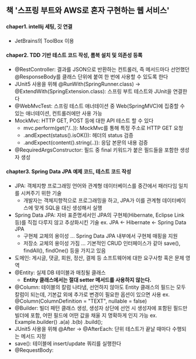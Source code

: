  ## 책 '스프링 부트와 AWS로 혼자 구현하는 웹 서비스'

 #### chaper1. intellij 세팅, 깃 연결
 - JetBrains의 ToolBox 이용
 #### chaper2. TDD 기반 테스트 코드 작성, 롬복 설치 및 의존성 등록
   - @RestController: 결과를 JSON으로 반환하는 컨트롤러, 즉 메서드마다 선언했던 @ResponseBody를 클래스 단위에 붙여 한 번에 사용할 수 있도록 한다  
   - JUnit5 사용을 위해 @RunWith(SpringRunner.class) -> @ExtendWith(SpringExtension.class): 스프링 부트 테스트와 JUnit을 연결한다 
   - @WebMvcTest: 스프링 테스트 애너테이션 중 Web(SpringMVC)에 집중할 수 있는 애너테이션, 컨트롤러에만 사용 가능
   - MockMvc: HTTP GET, POST 등에 대한 API 테스트 할 수 있다
     - mvc.perform(get("/..)): MockMvc를 통해 특정 주소로 HTTP GET 요청
     - .andExpect(status().isOK()): 헤더의 status 검증
     - .andExpect(content().string(..)): 응답 본문의 내용 검증
  - @RequiredArgsConstructor: 필드 중 final 키워드가 붙은 필드들을 포함한 생성자 생성
#### chapter3. Spring Data JPA 예제 코드, 테스트 코드 작성
- JPA: 객체지향 프로그래밍 언어와 관계형 데이터베이스를 중간에서 패러다임 일치를 시켜주기 위한 기술
  - 개발자는 객체지향적으로 프로그래밍을 하고, JPA가 이를 관계형 데이터베이스에 맞게 SQL을 대신 생성해서 실행
- Spring Data JPA: 자바 표준명세서인 JPA의 구현체(Hibernate, Eclipse Link 등)를 직접 다루지 않고 추상화시킨 기술
  ex. JPA ← Hibernate ← Spring Data JPA
  - 구현체 교체의 용이성 ... Spring Data JPA 내부에서 구현체 매핑을 지원
  - 저장소 교체의 용이성 가짐 ... 기본적인 CRUD 인터페이스가 같아 save(), findAll(), findOne() 등을 가지고 있음
- 도메인: 게시글, 댓글, 회원, 정산, 결제 등 소프트웨어에 대한 요구사항 혹은 문제 영역
- @Entity: 실제 DB 테이블과 매칭될 클래스
  - **Entity 클래스에서는 절대 setter 메서드를 사용하지 않는다.**
- @Column: 테이블의 칼럼 나타냄, 선언하지 않아도 Entity 클래스의 필드는 모두 칼럼이 되는데, 기본값 외에 추가로 변경이 필요한 옵션이 있으면 사용
  ex. @Column(ColumnDefinition = "TEXT", nullable = false)
- @Builder: 빌더 패턴 클래스 생성, 생성자 상단에 선언 시 생성자에 포함된 필드만 빌더에 포함, 어떤 필드에 어떤 값을 채울 지 명확하게 인지 가능
  ex. Example.builder()
             .a(a)
             .b(b)
             .build();
- JUnit5 사용을 위해 @After -> @AfterEach: 단위 테스트가 끝날 때마다 수행되는 메서드 지정
- save(): 테이블에 insert/update 쿼리를 실행한다
- @RequestBody: 
   
  
  
